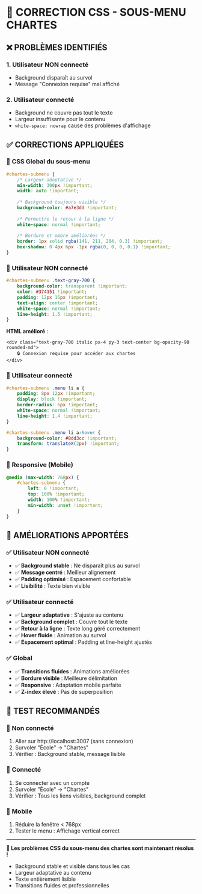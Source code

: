# 🎨 CORRECTION CSS - SOUS-MENU CHARTES

## ❌ PROBLÈMES IDENTIFIÉS

### 1. **Utilisateur NON connecté**
- Background disparaît au survol
- Message "Connexion requise" mal affiché

### 2. **Utilisateur connecté**  
- Background ne couvre pas tout le texte
- Largeur insuffisante pour le contenu
- `white-space: nowrap` cause des problèmes d'affichage

## ✅ CORRECTIONS APPLIQUÉES

### 🔧 **CSS Global du sous-menu**
```css
#chartes-submenu {
    /* Largeur adaptative */
    min-width: 300px !important;
    width: auto !important;
    
    /* Background toujours visible */
    background-color: #a7e3dd !important;
    
    /* Permettre le retour à la ligne */
    white-space: normal !important;
    
    /* Bordure et ombre améliorées */
    border: 1px solid rgba(141, 211, 204, 0.3) !important;
    box-shadow: 0 4px 6px -1px rgba(0, 0, 0, 0.1) !important;
}
```

### 👤 **Utilisateur NON connecté**
```css
#chartes-submenu .text-gray-700 {
    background-color: transparent !important;
    color: #374151 !important;
    padding: 12px 16px !important;
    text-align: center !important;
    white-space: normal !important;
    line-height: 1.5 !important;
}
```

**HTML amélioré** :
```twig
<div class="text-gray-700 italic px-4 py-3 text-center bg-opacity-90 rounded-md">
    🔒 Connexion requise pour accéder aux chartes
</div>
```

### 🔗 **Utilisateur connecté**
```css
#chartes-submenu .menu li a {
    padding: 8px 12px !important;
    display: block !important;
    border-radius: 6px !important;
    white-space: normal !important;
    line-height: 1.4 !important;
}

#chartes-submenu .menu li a:hover {
    background-color: #8dd3cc !important;
    transform: translateX(2px) !important;
}
```

### 📱 **Responsive (Mobile)**
```css
@media (max-width: 768px) {
    #chartes-submenu {
        left: 0 !important;
        top: 100% !important;
        width: 100% !important;
        min-width: unset !important;
    }
}
```

## 🎯 AMÉLIORATIONS APPORTÉES

### ✅ **Utilisateur NON connecté**
- ✅ **Background stable** : Ne disparaît plus au survol
- ✅ **Message centré** : Meilleur alignement
- ✅ **Padding optimisé** : Espacement confortable
- ✅ **Lisibilité** : Texte bien visible

### ✅ **Utilisateur connecté**
- ✅ **Largeur adaptative** : S'ajuste au contenu
- ✅ **Background complet** : Couvre tout le texte
- ✅ **Retour à la ligne** : Texte long géré correctement
- ✅ **Hover fluide** : Animation au survol
- ✅ **Espacement optimal** : Padding et line-height ajustés

### ✅ **Global**
- ✅ **Transitions fluides** : Animations améliorées
- ✅ **Bordure visible** : Meilleure délimitation
- ✅ **Responsive** : Adaptation mobile parfaite
- ✅ **Z-index élevé** : Pas de superposition

## 🧪 TEST RECOMMANDÉS

### 👤 **Non connecté**
1. Aller sur http://localhost:3007 (sans connexion)
2. Survoler "École" → "Chartes" 
3. Vérifier : Background stable, message lisible

### 🔐 **Connecté**
1. Se connecter avec un compte
2. Survoler "École" → "Chartes"
3. Vérifier : Tous les liens visibles, background complet

### 📱 **Mobile**
1. Réduire la fenêtre < 768px
2. Tester le menu : Affichage vertical correct

---

**🎉 Les problèmes CSS du sous-menu des chartes sont maintenant résolus !**

- Background stable et visible dans tous les cas
- Largeur adaptative au contenu  
- Texte entièrement lisible
- Transitions fluides et professionnelles
